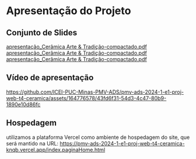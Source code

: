 # Apresentação do Projeto

## Conjunto de Slides
[apresentação_Cerâmica Arte & Tradição-compactado.pdf](https://github.com/user-attachments/files/15970387/apresentacao_Ceramica.Arte.Tradicao-compactado.pdf)
[apresentação_Cerâmica Arte & Tradição-compactado.pdf](https://github.com/user-attachments/files/15970387/apresentacao_Ceramica.Arte.Tradicao-compactado.pdf)
[apresentação_Cerâmica Arte & Tradição-compactado.pdf](https://github.com/user-attachments/files/15970387/apresentacao_Ceramica.Arte.Tradicao-compactado.pdf)


## Vídeo de apresentação



https://github.com/ICEI-PUC-Minas-PMV-ADS/pmv-ads-2024-1-e1-proj-web-t4-ceramica/assets/164776578/43fd6f31-54d3-4c47-80b9-1890e10d86fc


  

## Hospedagem

utilizamos a plataforma Vercel como ambiente de hospedagem do site, que será mantido na URL: https://pmv-ads-2024-1-e1-proj-web-t4-ceramica-knqb.vercel.app/index.paginaHome.html 
